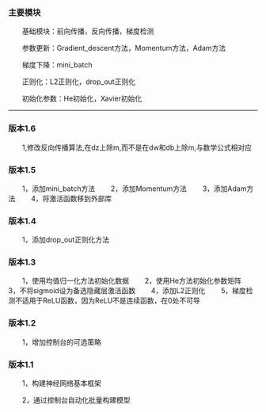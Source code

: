 ### 主要模块

&emsp;&emsp;基础模块：前向传播，反向传播，梯度检测

&emsp;&emsp;参数更新：Gradient_descent方法，Momentum方法，Adam方法

&emsp;&emsp;梯度下降：mini_batch

&emsp;&emsp;正则化：L2正则化，drop_out正则化

&emsp;&emsp;初始化参数：He初始化，Xavier初始化

------

### 版本1.6

&emsp;&emsp;1,修改反向传播算法,在dz上除m,而不是在dw和db上除m,与数学公式相对应

### 版本1.5

&emsp;&emsp;1，添加mini_batch方法
&emsp;&emsp;2，添加Momentum方法
&emsp;&emsp;3，添加Adam方法
&emsp;&emsp;4，将激活函数移到外部库

### 版本1.4

&emsp;&emsp;1，添加drop_out正则化方法

### 版本1.3

&emsp;&emsp;1，使用均值归一化方法初始化数据
&emsp;&emsp;2，使用He方法初始化参数矩阵
&emsp;&emsp;3，不将sigmoid设为备选隐藏层激活函数
&emsp;&emsp;4，添加L2正则化
&emsp;&emsp;5，梯度检测不适用于ReLU函数，因为ReLU不是连续函数，在0处不可导

### 版本1.2

&emsp;&emsp;1，增加控制台的可选策略

### 版本1.1

&emsp;&emsp;1，构建神经网络基本框架

&emsp;&emsp;2，通过控制台自动化批量构建模型